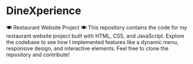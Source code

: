 # DineXperience
🍽️ Restaurant Website Project 🍽️  This repository contains the code for my restaurant website project built with HTML, CSS, and JavaScript. Explore the codebase to see how I implemented features like a dynamic menu, responsive design, and interactive elements.  Feel free to clone the repository and contribute!
